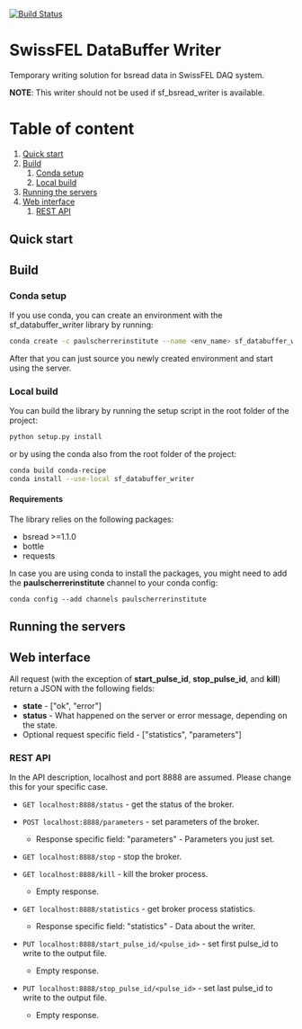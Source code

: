 [![Build Status](https://travis-ci.org/paulscherrerinstitute/sf_bsread_writer.svg?branch=master)](https://travis-ci.org/paulscherrerinstitute/sf_bsread_writer/)

# SwissFEL DataBuffer Writer
Temporary writing solution for bsread data in SwissFEL DAQ system.

**NOTE**: This writer should not be used if sf_bsread_writer is available.

# Table of content
1. [Quick start](#quick_start)
2. [Build](#build)
    1. [Conda setup](#conda_setup)
    2. [Local build](#local_build)
3. [Running the servers](#running_the_servers)
4. [Web interface](#web_interface)
    1. [REST API](#rest_api)

<a id="quick_start"></a>
## Quick start

<a id="build"></a>
## Build

<a id="conda_setup"></a>
### Conda setup
If you use conda, you can create an environment with the sf_databuffer_writer library by running:

```bash
conda create -c paulscherrerinstitute --name <env_name> sf_databuffer_writer
```

After that you can just source you newly created environment and start using the server.

<a id="local_build"></a>
### Local build
You can build the library by running the setup script in the root folder of the project:

```bash
python setup.py install
```

or by using the conda also from the root folder of the project:

```bash
conda build conda-recipe
conda install --use-local sf_databuffer_writer
```

#### Requirements
The library relies on the following packages:

- bsread >=1.1.0
- bottle
- requests

In case you are using conda to install the packages, you might need to add the **paulscherrerinstitute** channel to
your conda config:

```
conda config --add channels paulscherrerinstitute
```

<a id="running_the_servers"></a>
## Running the servers


<a id="web_interface"></a>
## Web interface

All request (with the exception of **start\_pulse\_id**, **stop\_pulse\_id**, and **kill**) return a JSON 
with the following fields:
- **state** - \["ok", "error"\]
- **status** - What happened on the server or error message, depending on the state.
- Optional request specific field - \["statistics", "parameters"]

<a id="rest_api"></a>
### REST API
In the API description, localhost and port 8888 are assumed. Please change this for your specific case.

* `GET localhost:8888/status` - get the status of the broker.

* `POST localhost:8888/parameters` - set parameters of the broker.
    - Response specific field: "parameters" - Parameters you just set.  

* `GET localhost:8888/stop` - stop the broker.

* `GET localhost:8888/kill` - kill the broker process.
    - Empty response.

* `GET localhost:8888/statistics` - get broker process statistics.
    - Response specific field: "statistics" - Data about the writer.

* `PUT localhost:8888/start_pulse_id/<pulse_id>` - set first pulse_id to write to the output file.
    - Empty response.

* `PUT localhost:8888/stop_pulse_id/<pulse_id>` - set last pulse_id to write to the output file.
    - Empty response.